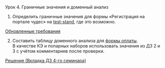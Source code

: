 Урок 4. Граничные значения и доменный анализ

1. Определить граничные значения для формы «Регистрация на портале чудес» на [test-stand](https://test-stand.gb.ru/seminar_stands/test/index.html?_ga=2.266217350.800468709.1711702591-14712547.1703005726), где это возможно.

[Обновленные требования](https://gbcdn.mrgcdn.ru/uploads/asset/5817773/attachment/47234590a8624c7cd3dd54e740043c81.pdf)

2. Составить таблицу доменного анализа для [формы оплаты](https://test-stand.gb.ru/seminar_stands/payform/index.html?_ga=2.254307841.800468709.1711702591-14712547.1703005726).  
В качестве КЭ и попарных наборов использовать значения из ДЗ 2 и 3 с учётом комментариев после проверки.

[Решение (Вкладка ДЗ 4-го семинара)](https://docs.google.com/spreadsheets/d/1uDz8P-H1x6mB33LRXeEP76wxqu8i3Ms77Qc-53WG8fk/edit?usp=sharing)